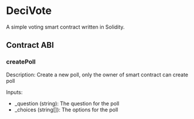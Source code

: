 # DeciVote

A simple voting smart contract written in Solidity.

## Contract ABI

### createPoll

Description: Create a new poll, only the owner of smart contract can create poll

Inputs:

- \_question (string): The question for the poll
- \_choices (string[]): The options for the poll
